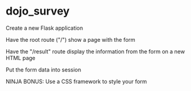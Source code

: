 # dojo_survey
Create a new Flask application

Have the root route ("/") show a page with the form

Have the "/result" route display the information from the form on a new HTML page

Put the form data into session

NINJA BONUS: Use a CSS framework to style your form
